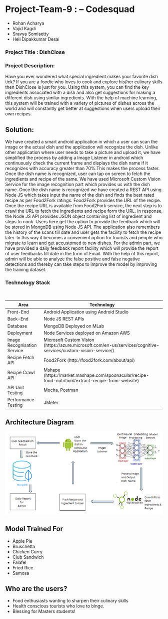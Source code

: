 # Project-Team-9 : – Codesquad  
* Rohan Acharya
* Vajid Kagdi
* Sravya Somisetty
* Heli Dipakkumar Desai 


### Project Title : DishClose 

### Project Description:
Have you ever wondered what special ingredient makes your 
favorite dish tick? If you are a foodie who loves to cook and explore his/her culinary skills then 
DishClose is just for you. Using this system, you can find the key ingredients associated with a 
dish and also get suggestions for making a different dish using similar ingredients. With the help 
of machine learning, this system will be trained with a variety of pictures of dishes across the 
world and will constantly get better at suggestions when users upload their own recipes. 

## Solution:

We have created a smart android application in which a user can scan the image or the actual dish and the application will recognize the dish. Unlike other application where user needs to take a picture and upload it, we have simplified the process by adding a Image Listener in android which continuously check the current frame and displays the dish name if it recognizes with accuracy greater than 70%.This makes the process faster. Once the dish name is recognized, user can tap on screen to fetch the ingredients and recipe of the same. We have used Microsoft Custom Vision Service for the image recognition part which provides us with the dish name. Once the dish name is recognized we have created a REST API using Node JS which takes input the name of the dish and finds the best rated recipe as per Food2Fork ratings. Food2Fork provides the URL of the recipe. Once the recipe URL is available from Food2Fork service, the next step is to crawl the URL to fetch the ingredients and recipe form the URL. In response, the Node JS API provides JSON object containing list of ingredient and steps to cook. Users here get the option to provide the feedback which will be stored in MongoDB using Node JS API. The application also remembers the history of the scans till date and user gets the facility to fetch the recipe later. In this way it becomes a convenient option for tourists and people who migrate to learn and get accustomed to new dishes. For the admin part, we have provided a daily feedback report facility which will provide the report of user feedbacks till date in the form of Email. With the help of this report, admin will be able to analyze the false positive and false negative detections and thereby can take steps to improve the model by improving the training dataset.

### Technology Stack 

<br/>
<table>
<thead>
<tr>
<th>Area</th>
<th>Technology</th>
</tr>
</thead>
<tbody>
	<tr>
		<td>Front-End</td>
		<td>Android Application using Android Studio</td>
	</tr>
	<tr>
		<td>Back-End</td>
		<td>Node JS REST APIs</td>
	</tr>

<tr>
		<td>Database</td>
		<td>MongoDB Deployed on MLab</td>
	</tr>
    <tr>
		<td>Deployment</td>
		<td>Node Services deployed on Amazon AWS</td>
	</tr>
	    <tr>
		<td>Image Recognisation Service</td>
		<td>Microsoft Custom Vision (https://azure.microsoft.com/en-us/services/cognitive-services/custom-vision-service/)</td>
	</tr>
		    <tr>
		<td>Recipe Fetch API</td>
		<td>Food2Fork (http://food2fork.com/about/api)</td>
	</tr>
	    <tr>
		<td>Recipe Crawl API</td>
		<td>Mshape (https://market.mashape.com/spoonacular/recipe-food-nutrition#extract-recipe-from-website)</td>
	</tr>
<tr>
		<td>API Unit Testing</td>
		<td>Mocha, Postman</td>
	</tr>
	<tr>
		<td>Performance Testing</td>
		<td>JMeter</td>
	</tr>

</tbody>
</table>


## Architecture Diagram

![alt text](architecture.png "Architecture Diagram")


## Model Trained For  
* Apple Pie
* Bruschetta
* Chicken Curry
* Club Sandwich
* Falafel
* Fried Rice
* Samosa


## Who are the users?
* Food enthusiasts wanting to sharpen their culinary skills
* Health conscious tourists who love to binge.
* Blessing for Masters students!
